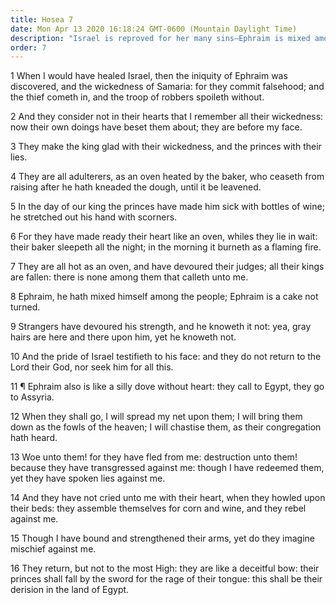 ```yaml
---
title: Hosea 7
date: Mon Apr 13 2020 16:18:24 GMT-0600 (Mountain Daylight Time)
description: "Israel is reproved for her many sins—Ephraim is mixed among the people."
order: 7
---
```


1 When I would have healed Israel, then the iniquity of Ephraim was discovered, and the wickedness of Samaria: for they commit falsehood; and the thief cometh in, and the troop of robbers spoileth without.

2 And they consider not in their hearts that I remember all their wickedness: now their own doings have beset them about; they are before my face.

3 They make the king glad with their wickedness, and the princes with their lies.

4 They are all adulterers, as an oven heated by the baker, who ceaseth from raising after he hath kneaded the dough, until it be leavened.

5 In the day of our king the princes have made him sick with bottles of wine; he stretched out his hand with scorners.

6 For they have made ready their heart like an oven, whiles they lie in wait: their baker sleepeth all the night; in the morning it burneth as a flaming fire.

7 They are all hot as an oven, and have devoured their judges; all their kings are fallen: there is none among them that calleth unto me.

8 Ephraim, he hath mixed himself among the people; Ephraim is a cake not turned.

9 Strangers have devoured his strength, and he knoweth it not: yea, gray hairs are here and there upon him, yet he knoweth not.

10 And the pride of Israel testifieth to his face: and they do not return to the Lord their God, nor seek him for all this.

11 ¶ Ephraim also is like a silly dove without heart: they call to Egypt, they go to Assyria.

12 When they shall go, I will spread my net upon them; I will bring them down as the fowls of the heaven; I will chastise them, as their congregation hath heard.

13 Woe unto them! for they have fled from me: destruction unto them! because they have transgressed against me: though I have redeemed them, yet they have spoken lies against me.

14 And they have not cried unto me with their heart, when they howled upon their beds: they assemble themselves for corn and wine, and they rebel against me.

15 Though I have bound and strengthened their arms, yet do they imagine mischief against me.

16 They return, but not to the most High: they are like a deceitful bow: their princes shall fall by the sword for the rage of their tongue: this shall be their derision in the land of Egypt.
